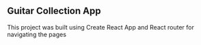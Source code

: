 ## Guitar Collection App

This project was built using Create React App and React router for navigating the pages